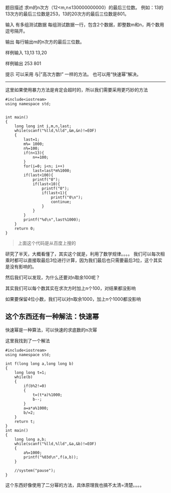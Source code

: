 题目描述
求m的n次方（12<m,n≤130000000000）的最后三位数。 
例如：13的13次方的最后三位数是253，13的20次方的最后三位数是801。 

输入
有多组测试数据 
每组测试数据一行，包含2个数据，即整数m和n，两个数用逗号隔开。 

输出
每行输出m的n次方的最后三位数。 

样例输入
13,13
13,20

样例输出
253
801

提示
可以采用 与|”高次方数I” 一样的方法。 
也可以用“快速幂”解决。 
************************************

这里如果使用暴力方法是肯定会超时的，所以我们需要采用更巧妙的方法
```
#include<iostream>
using namespace std;


int main()
{
	long long int i,m,n,last;   
    while(scanf("%lld,%lld",&m,&n)!=EOF)
    {
        last=1;
        m%= 1000;      
        n%=100;         
        if(n<13){
            n+=100;
        }
        for(i=0; i<n; i++)
            last=last*m%1000;
        if(last<100){
            printf("0");
            if(last<10){
                printf("0");
                if(last<1){
                    printf("0\n");
                    continue;
                }
            }
        }
        printf("%d\n",last%1000); 
    }
	return 0;
}

```
>上面这个代码是从百度上搜的

研究了半天，大概看懂了，其实这个就是，利用了数学规律。。。。
我们可以每次相乘时都可以直接取最后3位进行计算，因为我们最后也只需要最后3位，这个其实是没有影响的。

然后我们可以发现，为什么还要对n取余100呢？

其实我们可以每个数其实在求次方时加上n个100，对结果都没影响

如果要保留4位小数，我们可以对n取余1000，加上n个1000都没影响

## 这个东西还有一种解法：快速幂

快速幂是一种算法，可以快速的求底数的n次幂

这里我找到了一个解法
```
#include<iostream>
using namespace std;

int f(long long a,long long b)
{
    long long t=1;
    while(b)
    {
        if(b%2!=0)
        {
            t=(t*a)%1000;
            b--;
        }
        a=a*a%1000;
        b/=2;
    }
    return t;
}
int main()
{
    long long a,b;
    while(scanf("%lld,%lld",&a,&b)!=EOF)
    {
		a%=1000;
        printf("%03d\n",f(a,b));
    }

	//system("pause");
}

```
这个东西好像使用了二分幂的方法，具体原理我也搞不太清=清楚。。。。




